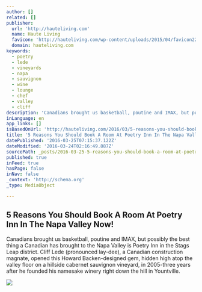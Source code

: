 ```yaml
---
author: []
related: []
publisher:
  url: 'http://hauteliving.com'
  name: Haute Living
  favicon: 'http://hauteliving.com/wp-content/uploads/2015/04/favicon22.ico'
  domain: hauteliving.com
keywords:
  - poetry
  - lede
  - vineyards
  - napa
  - sauvignon
  - wine
  - lounge
  - chef
  - valley
  - cliff
description: 'Canadians brought us basketball, poutine and IMAX, but possibly the best thing a Canadian has brought to the Napa Valley is Poetry Inn in the Stags Leap district. Cliff Lede (pronounced lay-dee), a Canadian construction magnate, opened this Howard Backen-designed gem, hidden high atop the valley floor on a hillside cabernet sauvignon vineyard, in 2005-three years after he founded his namesake winery right down the hill in Yountville.'
inLanguage: en
app_links: []
isBasedOnUrl: 'http://hauteliving.com/2016/03/5-reasons-you-should-book-a-room-at-poetry-inn-in-the-napa-valley-now/600023/'
title: '5 Reasons You Should Book A Room At Poetry Inn In The Napa Valley Now!'
datePublished: '2016-03-25T07:15:37.122Z'
dateModified: '2016-03-24T02:16:49.887Z'
sourcePath: _posts/2016-03-25-5-reasons-you-should-book-a-room-at-poetry-inn-in-the-napa-v.md
published: true
inFeed: true
hasPage: false
inNav: false
_context: 'http://schema.org'
_type: MediaObject

---
```

<article style=""><h1>5 Reasons You Should Book A Room At Poetry Inn In The Napa Valley Now!</h1><p>Canadians brought us basketball, poutine and IMAX, but possibly the best thing a Canadian has brought to the Napa Valley is Poetry Inn in the Stags Leap district. Cliff Lede (pronounced lay-dee), a Canadian construction magnate, opened this Howard Backen-designed gem, hidden high atop the valley floor on a hillside cabernet sauvignon vineyard, in 2005-three years after he founded his namesake winery right down the hill in Yountville.</p><img src="http://hauteliving.com/wp-content/uploads/2016/03/Poetry-Inn-Eudenbach-Pool-View-III.jpg" /></article>